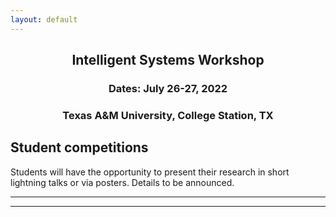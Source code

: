 ```yaml
---
layout: default
---
```


<h2 align="center">Intelligent Systems Workshop</h2>
<h3 align="center">Dates: July 26-27, 2022</h3>
<h3 align="center">Texas A&M University, College Station, TX</h3>

## Student competitions
Students will have the opportunity to present their research in short lightning talks or via posters. Details to be announced.

<!-- ### Call for Abstracts for the Student Talks and Poster Competition  
(Sponsored by ???)

<b>Pdf flyer is available <a href="{{ '/IS_Workshop_2022/???.pdf' | absolute_url }}">here</a>!</b>

During the student sessions at the workshop, students will have the opportunity to present their research in 5-minute lightning talks or via posters.

Research topics should be within the area of aerospace intelligent systems.

### Prizes

Students ??will?? have a chance to win cash awards, sponsored by ???!

#### Lightning Talk  
First Place Lightning Talk:  $??  
Second Place Lightning Talk:  $??

#### Student Poster Session  
First Place Student Poster: $??

### How to apply

Initial application process:
- Send a title, abstract, and university affiliation to ?? ?? at ??@?? by July ??th, 2022.  
- The committee will then let you know if your topic is selected for a poster or the talk by July ??.

If you've been selected:
- Send your ppt or pdf to ?? ?? by July ??th.
- Present at the workshop!

### Questions

Questions? Contact: ?? ?? (??@??) or the workshop co-chair ?? ?? (??@??)
-->

* * *
* * *

<!-- --end-of-page-- -->
